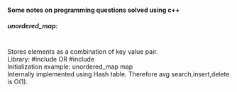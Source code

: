 <h4>Some notes on programming questions solved using c++</h4>

<h5>unordered_map:</h5> </br>
Stores elements as a combination of key value pair. </br>
                Library: #include<unordered_map> OR #include<bits/stdc++.h> </br>
                Initialization example: unordered_map<string,int> map </br>
                Internally implemented using Hash table. Therefore avg search,insert,delete is O(1).</br>
